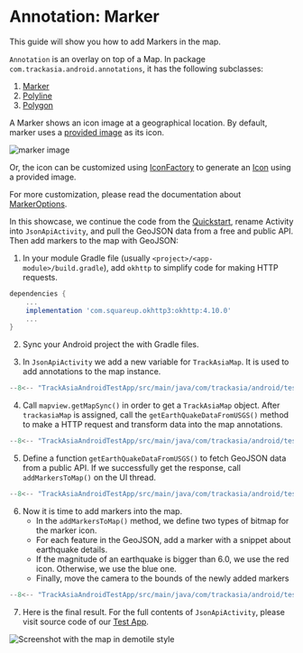 # Annotation: Marker

This guide will show you how to add Markers in the map.

`Annotation` is an overlay on top of a Map. In package
`com.trackasia.android.annotations`, it has the following subclasses:

1. [Marker]
2. [Polyline]
3. [Polygon]

A Marker shows an icon image at a geographical location. By default, marker uses
a [provided image] as its icon.

![marker image]

Or, the icon can be customized using [IconFactory] to generate an
[Icon] using a provided image.

For more customization, please read the documentation about [MarkerOptions].

In this showcase, we continue the code from the [Quickstart],
rename Activity into `JsonApiActivity`,
and pull the GeoJSON data from a free and public API.
Then add markers to the map with GeoJSON:

1. In your module Gradle file (usually `<project>/<app-module>/build.gradle`), add `okhttp` to simplify code for making HTTP requests.
  ```gradle
  dependencies {
      ...
      implementation 'com.squareup.okhttp3:okhttp:4.10.0'
      ...
  }
  ```

2. Sync your Android project the with Gradle files.

3. In `JsonApiActivity` we add a new variable for `TrackAsiaMap`.
   It is used to add annotations to the map instance.
  ```kotlin
  --8<-- "TrackAsiaAndroidTestApp/src/main/java/com/trackasia/android/testapp/activity/annotation/JsonApiActivity.kt:top"
  ```

4. Call `mapview.getMapSync()` in order to get a `TrackAsiaMap` object.
   After `trackasiaMap` is assigned, call the `getEarthQuakeDataFromUSGS()` method
   to make a HTTP request and transform data into the map annotations.
  ```kotlin
  --8<-- "TrackAsiaAndroidTestApp/src/main/java/com/trackasia/android/testapp/activity/annotation/JsonApiActivity.kt:mapAsync"
  ```

5. Define a function `getEarthQuakeDataFromUSGS()` to fetch GeoJSON data from a public API.
   If we successfully get the response, call `addMarkersToMap()` on the UI thread.
  ```kotlin
  --8<-- "TrackAsiaAndroidTestApp/src/main/java/com/trackasia/android/testapp/activity/annotation/JsonApiActivity.kt:getEarthquakes"
  ```

6. Now it is time to add markers into the map.
   - In the `addMarkersToMap()` method, we define two types of bitmap for the marker icon.
   - For each feature in the GeoJSON, add a marker with a snippet about earthquake details.
   - If the magnitude of an earthquake is bigger than 6.0, we use the red icon. Otherwise, we use the blue one.
   - Finally, move the camera to the bounds of the newly added markers
  ```kotlin
  --8<-- "TrackAsiaAndroidTestApp/src/main/java/com/trackasia/android/testapp/activity/annotation/JsonApiActivity.kt:addMarkers"
  ```

7. Here is the final result. For the full contents of `JsonApiActivity`, please visit source code of our [Test App].

<div style="align: center">
  <img src="https://github.com/trackasia/trackasia-native/assets/19887090/00446249-9b19-4a48-8a46-00d4c5a2f981" alt="Screenshot with the map in demotile style">
</div>

[Marker]: https://trackasia.com/trackasia-native/android/api/-map-libre%20-native%20-android/com.trackasia.android.annotations/-marker/index.html
[provided image]: https://github.com/trackasia/trackasia-native/blob/main/platform/android/TrackAsiaAndroid/src/main/res/drawable-xxxhdpi/trackasia_marker_icon_default.png
[Polyline]: https://trackasia.com/trackasia-native/android/api/-map-libre%20-native%20-android/com.trackasia.android.annotations/-polyline/index.html
[Polygon]: https://trackasia.com/trackasia-native/android/api/-map-libre%20-native%20-android/com.trackasia.android.annotations/-polygon/index.html
[marker image]: https://raw.githubusercontent.com/trackasia/trackasia-native/main/test/fixtures/sprites/default_marker.png
[IconFactory]: https://trackasia.com/trackasia-native/android/api/-map-libre%20-native%20-android/com.trackasia.android.annotations/-icon-factory/index.html
[Icon]: https://trackasia.com/trackasia-native/android/api/-map-libre%20-native%20-android/com.trackasia.android.annotations/-icon/index.html
[Quickstart]: ../getting-started.md
[mvn]: https://mvnrepository.com/artifact/io.github.track-asia/android-plugin-annotation-v9
[Android Developer Documentation]: https://developer.android.com/topic/libraries/architecture/coroutines
[MarkerOptions]: https://trackasia.com/trackasia-native/android/api/-map-libre%20-native%20-android/com.trackasia.android.annotations/-marker-options/index.html
[Test App]: https://github.com/trackasia/trackasia-native/tree/main/platform/android/TrackAsiaAndroidTestApp/src/main/java/com/trackasia/android/testapp/activity/annotation/JsonApiActivity.kt
